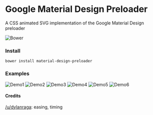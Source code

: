 # Google Material Design Preloader
A CSS animated SVG implementation of the Google Material Design preloader

![Bower](https://img.shields.io/bower/v/material-design-preloader.svg?style=flat-square)

### Install ###
```
bower install material-design-preloader
```

### Examples ###

![Demo1](http://i.imgur.com/VDdIDOR.gif)
![Demo2](http://i.imgur.com/LDuHZef.gif)
![Demo3](http://i.imgur.com/HC3a6u3.gif)
![Demo4](http://i.imgur.com/DSHznsG.gif)
![Demo5](http://i.imgur.com/QL4ub85.gif)
![Demo6](http://i.imgur.com/cxsT7rS.gif)

#### Credits ####
[/u/dylanraga](http://www.reddit.com/user/dylanraga): easing, timing
